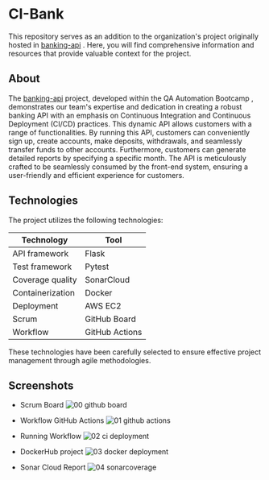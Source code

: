 ﻿# CI-Bank
This repository serves as an addition to the organization's project originally hosted in [banking-api](https://github.com/bc-lt-at-fs-03-devops/banking-api) . Here, you will find comprehensive information and resources that provide valuable context for the project.

## About 
The [banking-api](https://github.com/bc-lt-at-fs-03-devops/banking-api)  project, developed within the QA Automation Bootcamp , demonstrates our team's expertise and dedication in creating a robust banking API with an emphasis on Continuous Integration and Continuous Deployment (CI/CD) practices.
This dynamic API allows customers with a range of functionalities. By running this API, customers can conveniently sign up, create accounts, make deposits, withdrawals, and seamlessly transfer funds to other accounts. Furthermore, customers can generate detailed reports by specifying a specific month. The API is meticulously crafted to be seamlessly consumed by the front-end system, ensuring a user-friendly and efficient experience for customers.

## Technologies
The project utilizes the following technologies:

| Technology            | Tool                                   |
|-----------------------|----------------------------------------|
| API framework         | Flask                                  |
| Test framework        | Pytest                                 |
| Coverage quality      | SonarCloud                             |
| Containerization      | Docker                                 |
| Deployment            | AWS EC2                                |
| Scrum                 | GitHub Board                           |
| Workflow              | GitHub Actions                         |

These technologies have been carefully selected to ensure  effective project management through agile methodologies.

## Screenshots
- Scrum Board 
![00 github board](https://github.com/kevingaray/CI-Bank/assets/48739137/5409362d-d809-4cc1-a61c-477507cb1022)

- Workflow GitHub Actions
![01 github actions](https://github.com/kevingaray/CI-Bank/assets/48739137/562d063c-4ae7-425c-bb46-38629eda1fc7)

- Running Workflow
![02 ci deployment](https://github.com/kevingaray/CI-Bank/assets/48739137/4d71ba60-39c6-430b-b159-11236398f816)

- DockerHub project
![03 docker deployment](https://github.com/kevingaray/CI-Bank/assets/48739137/62234ed0-b5c8-4be0-bb8c-ee39ad45c9db)

- Sonar Cloud Report
![04 sonarcoverage](https://github.com/kevingaray/CI-Bank/assets/48739137/36dc3764-0e03-45d0-83a8-9dc6032e1974)
